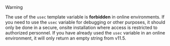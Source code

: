 <!-- markdownlint-disable-file MD041 -->
> [!WARNING]
> The use of the `usec` template variable is **forbidden** in online environments.
> If you need to use the `usec` variable for debugging or other purposes, it should only be done in a secure, onsite installation where access is restricted to authorized personnel.
> If you have already used the `usec` variable in an online environment, it will only return an empty string from v11.5.
